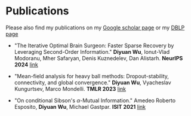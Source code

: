 # Publications

Please also find my publications on my [Google scholar page](https://scholar.google.com/citations?user=MztcJLMAAAAJ&hl=zh-CN) or my [DBLP page](https://dblp.org/pid/284/7961.html)



- "The Iterative Optimal Brain Surgeon: Faster Sparse Recovery by Leveraging Second-Order Information."  **Diyuan Wu**, Ionut-Vlad Modoranu, Mher Safaryan, Denis Kuznedelev, Dan Alistarh.   **NeurIPS 2024** [link](https://arxiv.org/abs/2408.17163)


- "Mean-field analysis for heavy ball methods: Dropout-stability, connectivity, and global convergence."  **Diyuan Wu**, Vyacheslav Kungurtsev, Marco Mondelli.  **TMLR 2023** [link](https://openreview.net/forum?id=gZna3IiGfl)



- "On conditional Sibson's $\alpha$-Mutual Information."  Amedeo Roberto Esposito, **Diyuan Wu**, Michael Gastpar.  **ISIT 2021** [link](https://ieeexplore.ieee.org/stamp/stamp.jsp?arnumber=9517944)
